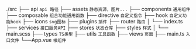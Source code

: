 ./src
├── api           `api 路径`
├── assets        `静态资源，图片...`
├── components    `通用组件`
├── composable    `组合功能通用函数`
├── directive     `自定义指令`
├── hook          `自定义功能hook`
├── icons         `svg图标`
├── plugins      `插件`
├── router        `路由`
│   └── index.ts
├── services      `接口服务API`
├── stores        `状态仓库`
├── styles        `样式`
│   └── main.scss
├── types         `TS类型`
├── utils         `工具函数`
├── views         `页面`
├── main.ts       `入口文件`
└──App.vue       `根组件`
